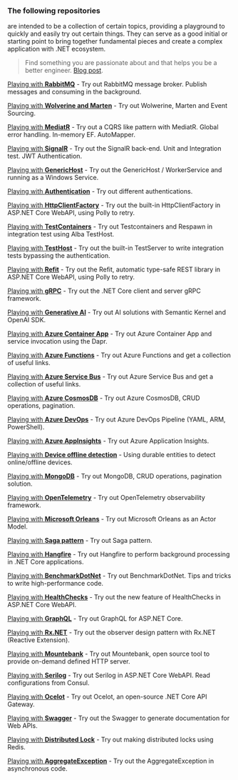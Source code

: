 ### The following repositories
are intended to be a collection of certain topics, providing a playground to quickly and easily try out certain things. They can serve as a good initial or starting point to bring together fundamental pieces and create a complex application with .NET ecosystem.

> Find something you are passionate about and that helps you be a better engineer. [Blog post](https://dev.to/vintharas/how-to-come-up-with-great-side-projects-3kb).

[Playing with **RabbitMQ**](https://github.com/19balazs86/PlayingWithRabbitMQ) - Try out RabbitMQ message broker. Publish messages and consuming in the background.

[Playing with **Wolverine and Marten**](https://github.com/19balazs86/PlayingWithWolverineMarten) - Try out Wolwerine, Marten and Event Sourcing.

[Playing with **MediatR**](https://github.com/19balazs86/PlayingWithMediatR) - Try out a CQRS like pattern with MediatR. Global error handling. In-memory EF. AutoMapper.

[Playing with **SignalR**](https://github.com/19balazs86/PlayingWithSignalR) - Try out the SignalR back-end. Unit and Integration test. JWT Authentication.

[Playing with **GenericHost**](https://github.com/19balazs86/PlayingWithGenericHost) - Try out the GenericHost / WorkerService and running as a Windows Service.

[Playing with **Authentication**](https://github.com/19balazs86/PlayingWithAuthentication) - Try out different authentications.

[Playing with **HttpClientFactory**](https://github.com/19balazs86/PlayingWithHttpClientFactory) - Try out the built-in HttpClientFactory in ASP.NET Core WebAPI, using Polly to retry.

[Playing with **TestContainers**](https://github.com/19balazs86/PlayingWithTestContainers) - Try out Testcontainers and Respawn in integration test using Alba TestHost.

[Playing with **TestHost**](https://github.com/19balazs86/PlayingWithTestHost) - Try out the built-in TestServer to write integration tests bypassing the authentication.

[Playing with **Refit**](https://github.com/19balazs86/PlayingWithRefit) - Try out the Refit, automatic type-safe REST library in ASP.NET Core WebAPI, using Polly to retry.

[Playing with **gRPC**](https://github.com/19balazs86/PlayingWith_gRPC) - Try out the .NET Core client and server gRPC framework.

[Playing with **Generative AI**](https://github.com/19balazs86/PlayingWithGenerativeAI) - Try out AI solutions with Semantic Kernel and OpenAI SDK.

[Playing with **Azure Container App**](https://github.com/19balazs86/AzureContainerApp) - Try out Azure Container App and service invocation using the Dapr.

[Playing with **Azure Functions**](https://github.com/19balazs86/AzureFunctions) - Try out Azure Functions and get a collection of useful links.

[Playing with **Azure Service Bus**](https://github.com/19balazs86/AzureServiceBus) - Try out Azure Service Bus and get a collection of useful links.

[Playing with **Azure CosmosDB**](https://github.com/19balazs86/AzureCosmosDB) - Try out Azure CosmosDB, CRUD operations, pagination.

[Playing with **Azure DevOps**](https://github.com/19balazs86/AzureDevOps) - Try out Azure DevOps Pipeline (YAML, ARM, PowerShell).

[Playing with **Azure AppInsights**](https://github.com/19balazs86/AzureAppInsights) - Try out Azure Application Insights.

[Playing with **Device offline detection**](https://github.com/19balazs86/PlayingWithDeviceOfflineDetection) - Using durable entities to detect online/offline devices.

[Playing with **MongoDB**](https://github.com/19balazs86/PlayingWithMongoDB) - Try out MongoDB, CRUD operations, pagination solution.

[Playing with **OpenTelemetry**](https://github.com/19balazs86/PlayingWithOpenTelemetry) - Try out OpenTelemetry observability framework.

[Playing with **Microsoft Orleans**](https://github.com/19balazs86/PlayingWithOrleans) - Try out Microsoft Orleans as an Actor Model.

[Playing with **Saga pattern**](https://github.com/19balazs86/PlayingWithSagaPattern) - Try out Saga pattern.

[Playing with **Hangfire**](https://github.com/19balazs86/PlayingWithHangfire) - Try out Hangfire to perform background processing in .NET Core applications.

[Playing with **BenchmarkDotNet**](https://github.com/19balazs86/PlayingWithBenchmarkDotNet) - Try out BenchmarkDotNet. Tips and tricks to write high-performance code.

[Playing with **HealthChecks**](https://github.com/19balazs86/PlayingWithHealthChecks) - Try out the new feature of HealthChecks in ASP.NET Core WebAPI.

[Playing with **GraphQL**](https://github.com/19balazs86/PlayingWithGraphQL) - Try out GraphQL for ASP.NET Core.

[Playing with **Rx.NET**](https://github.com/19balazs86/PlayingWithRxDotNet) - Try out the observer design pattern with Rx.NET (Reactive Extension).

[Playing with **Mountebank**](https://github.com/19balazs86/PlayingWithMountebank) - Try out Mountebank, open source tool to provide on-demand defined HTTP server.

[Playing with **Serilog**](https://github.com/19balazs86/Playing-with-Serilog) - Try out Serilog in ASP.NET Core WebAPI. Read configurations from Consul.

[Playing with **Ocelot**](https://github.com/19balazs86/PlayingWithOcelot) - Try out Ocelot, an open-source .NET Core API Gateway.

[Playing with **Swagger**](https://github.com/19balazs86/PlayingWithSwagger) - Try out the Swagger to generate documentation for Web APIs.

[Playing with **Distributed Lock**](https://github.com/19balazs86/PlayingWithDistributedLock) - Try out making distributed locks using Redis.

[Playing with **AggregateException**](https://github.com/19balazs86/PlayingWithAggregateException) - Try out the AggregateException in asynchronous code.
